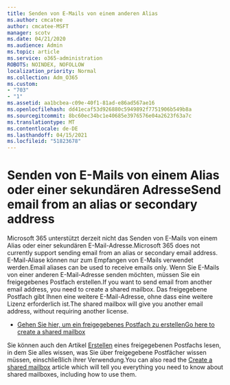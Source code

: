 ```yaml
---
title: Senden von E-Mails von einem anderen Alias
ms.author: cmcatee
author: cmcatee-MSFT
manager: scotv
ms.date: 04/21/2020
ms.audience: Admin
ms.topic: article
ms.service: o365-administration
ROBOTS: NOINDEX, NOFOLLOW
localization_priority: Normal
ms.collection: Adm_O365
ms.custom:
- "703"
- "1"
ms.assetid: aa1bcbea-c09e-40f1-81ad-e86ad567ae16
ms.openlocfilehash: dd41ecaf53d926880c5949892f7751906b549b8a
ms.sourcegitcommit: 8bc60ec34bc1e40685e3976576e04a2623f63a7c
ms.translationtype: MT
ms.contentlocale: de-DE
ms.lasthandoff: 04/15/2021
ms.locfileid: "51823678"
---
```

# <a name="send-email-from-an-alias-or-secondary-address"></a><span data-ttu-id="f5fa3-102">Senden von E-Mails von einem Alias oder einer sekundären Adresse</span><span class="sxs-lookup"><span data-stu-id="f5fa3-102">Send email from an alias or secondary address</span></span>

<span data-ttu-id="f5fa3-103">Microsoft 365 unterstützt derzeit nicht das Senden von E-Mails von einem Alias oder einer sekundären E-Mail-Adresse.</span><span class="sxs-lookup"><span data-stu-id="f5fa3-103">Microsoft 365 does not currently support sending email from an alias or secondary email address.</span></span> <span data-ttu-id="f5fa3-104">E-Mail-Aliase können nur zum Empfangen von E-Mails verwendet werden.</span><span class="sxs-lookup"><span data-stu-id="f5fa3-104">Email aliases can be used to receive emails only.</span></span> <span data-ttu-id="f5fa3-105">Wenn Sie E-Mails von einer anderen E-Mail-Adresse senden möchten, müssen Sie ein freigegebenes Postfach erstellen.</span><span class="sxs-lookup"><span data-stu-id="f5fa3-105">If you want to send email from another email address, you need to create a shared mailbox.</span></span> <span data-ttu-id="f5fa3-106">Das freigegebene Postfach gibt Ihnen eine weitere E-Mail-Adresse, ohne dass eine weitere Lizenz erforderlich ist.</span><span class="sxs-lookup"><span data-stu-id="f5fa3-106">The shared mailbox will give you another email address, without requiring another license.</span></span>
  
- [<span data-ttu-id="f5fa3-107">Gehen Sie hier, um ein freigegebenes Postfach zu erstellen</span><span class="sxs-lookup"><span data-stu-id="f5fa3-107">Go here to create a shared mailbox</span></span>](https://portal.office.com/AdminPortal/Home#/AssistedGuide/addemailoptions)

<span data-ttu-id="f5fa3-108">Sie können auch den Artikel [Erstellen](https://docs.microsoft.com/microsoft-365/admin/email/create-a-shared-mailbox) eines freigegebenen Postfachs lesen, in dem Sie alles wissen, was Sie über freigegebene Postfächer wissen müssen, einschließlich ihrer Verwendung.</span><span class="sxs-lookup"><span data-stu-id="f5fa3-108">You can also read the [Create a shared mailbox](https://docs.microsoft.com/microsoft-365/admin/email/create-a-shared-mailbox) article which will tell you everything you need to know about shared mailboxes, including how to use them.</span></span>